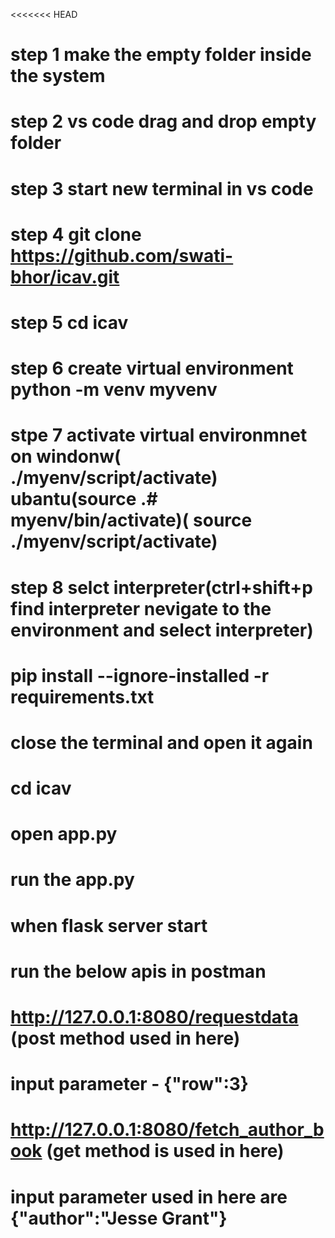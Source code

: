 <<<<<<< HEAD
# step 1 make the empty folder inside the system
# step 2  vs code drag and drop empty folder
# step 3 start new terminal in vs code
# step 4 git clone https://github.com/swati-bhor/icav.git
# step 5 cd icav
# step 6 create virtual environment python -m venv myvenv
# stpe 7 activate virtual environmnet on windonw( ./myenv/script/activate) ubantu(source .# myenv/bin/activate)( source ./myenv/script/activate)
# step 8 selct interpreter(ctrl+shift+p find interpreter nevigate to the environment and select interpreter)
# pip install --ignore-installed -r requirements.txt
# close the terminal and open it again
# cd icav
# open app.py
# run the app.py
# when flask server start
# run the below apis in postman
#  http://127.0.0.1:8080/requestdata (post method used in here)
#  input parameter - {"row":3}
#  http://127.0.0.1:8080/fetch_author_book (get method is used in here)
#  input parameter used in here are {"author":"Jesse Grant"}




